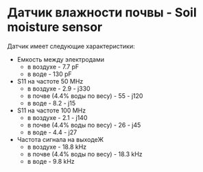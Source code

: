 # Датчик влажности почвы - Soil moisture sensor

Датчик имеет следующие характеристики:
  * Емкость между электродами
    * в воздухе - 7.7 pF
    * в воде - 130 pF
  * S11 на частоте 50 MHz
    * в воздухе - 2.9 - j330
    * в почве (4.4% воды по весу) - 55 - j120
    * в воде - 8.2 - j15
  * S11 на частоте 100 MHz
    * в воздухе - 2.1 - j140
    * в почве (4.4% воды по весу) - 26 - j45
    * в воде - 4.4 - j27
  * Частота сигнала на выходеЖ
    * в воздухе - 18.8 kHz
    * в почве (4.4% воды по весу) - 18.3 kHz
    * в воде - 9.8 kHz
